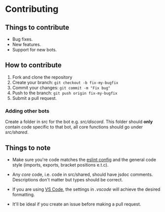 # Contributing

## Things to contribute

- Bug fixes.
- New features.
- Support for new bots.

## How to contribute

1. Fork and clone the repository
2. Create your branch: `git checkout -b fix-my-bugfix`
3. Commit your changes: `git commit -m "Fix bug"`
4. Push to the branch: `git push origin fix-my-bugfix`
5. Submit a pull request.

### Adding other bots

Create a folder in src for the bot e.g. _src/discord_. This folder should **only** contain code specific to that bot, all core functions should go under _src/shared_.

## Things to note

- Make sure you're code matches the [eslint config](./.eslintrc.json) and the general code style (imports, exports, bracket positions e.t.c).

- Any _core_ code, i.e. code in src/shared, should have jsdoc comments. Descriptions don't matter but types should be correct.

- If you are using [VS Code](https://code.visualstudio.com/), the settings in _.vscode_ will achieve the desired formatting.

- It'll be ideal if you create an issue before making a pull request.
